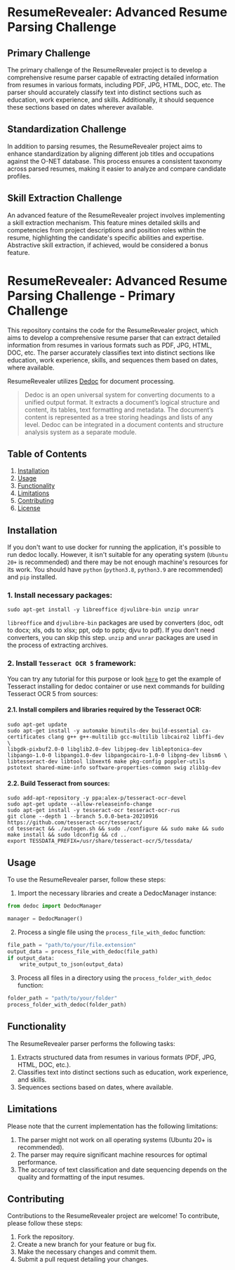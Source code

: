 # ResumeRevealer: Advanced Resume Parsing Challenge
## Primary Challenge
The primary challenge of the ResumeRevealer project is to develop a comprehensive resume parser capable of extracting detailed information from resumes in various formats, including PDF, JPG, HTML, DOC, etc. The parser should accurately classify text into distinct sections such as education, work experience, and skills. Additionally, it should sequence these sections based on dates wherever available.

## Standardization Challenge
In addition to parsing resumes, the ResumeRevealer project aims to enhance standardization by aligning different job titles and occupations against the O-NET database. This process ensures a consistent taxonomy across parsed resumes, making it easier to analyze and compare candidate profiles.

## Skill Extraction Challenge
An advanced feature of the ResumeRevealer project involves implementing a skill extraction mechanism. This feature mines detailed skills and competencies from project descriptions and position roles within the resume, highlighting the candidate's specific abilities and expertise. Abstractive skill extraction, if achieved, would be considered a bonus feature.


# ResumeRevealer: Advanced Resume Parsing Challenge - Primary Challenge

This repository contains the code for the ResumeRevealer project, which aims to develop a comprehensive resume parser that can extract detailed information from resumes in various formats such as PDF, JPG, HTML, DOC, etc. The parser accurately classifies text into distinct sections like education, work experience, skills, and sequences them based on dates, where available.

ResumeRevealer utilizes [Dedoc](https://github.com/ispras/dedoc/tree/master) for document processing.

> Dedoc is an open universal system for converting documents to a unified output format. It extracts a document’s logical structure and content, its tables, text formatting and metadata. The document’s content is represented as a tree storing headings and lists of any level. Dedoc can be integrated in a document contents and structure analysis system as a separate module.

## Table of Contents

1. [Installation](#installation)
2. [Usage](#usage)
3. [Functionality](#functionality)
4. [Limitations](#limitations)
5. [Contributing](#contributing)
6. [License](#license)

## Installation <a name="Installation"></a>

If you don't want to use docker for running the application, it's possible to run dedoc locally.
However, it isn't suitable for any operating system (`Ubuntu 20+` is recommended) and
there may be not enough machine's resources for its work.
You should have `python` (`python3.8`, `python3.9` are recommended) and `pip` installed.

### 1. Install necessary packages:
```shell
sudo apt-get install -y libreoffice djvulibre-bin unzip unrar
```

`libreoffice` and `djvulibre-bin` packages are used by converters (doc, odt to docx; xls, ods to xlsx; ppt, odp to pptx; djvu to pdf).
If you don't need converters, you can skip this step.
`unzip` and `unrar` packages are used in the process of extracting archives.

### 2. Install `Tesseract OCR 5` framework:
You can try any tutorial for this purpose or look [`here`](https://github.com/ispras/dedockerfiles/blob/master/dedoc_p3.9_base.Dockerfile)
to get the example of Tesseract installing for dedoc container or use next commands for building Tesseract OCR 5 from sources:

#### 2.1. Install compilers and libraries required by the Tesseract OCR:
```shell
sudo apt-get update
sudo apt-get install -y automake binutils-dev build-essential ca-certificates clang g++ g++-multilib gcc-multilib libcairo2 libffi-dev \
libgdk-pixbuf2.0-0 libglib2.0-dev libjpeg-dev libleptonica-dev libpango-1.0-0 libpango1.0-dev libpangocairo-1.0-0 libpng-dev libsm6 \
libtesseract-dev libtool libxext6 make pkg-config poppler-utils pstotext shared-mime-info software-properties-common swig zlib1g-dev
```
#### 2.2. Build Tesseract from sources:
```shell
sudo add-apt-repository -y ppa:alex-p/tesseract-ocr-devel
sudo apt-get update --allow-releaseinfo-change
sudo apt-get install -y tesseract-ocr tesseract-ocr-rus
git clone --depth 1 --branch 5.0.0-beta-20210916 https://github.com/tesseract-ocr/tesseract/
cd tesseract && ./autogen.sh && sudo ./configure && sudo make && sudo make install && sudo ldconfig && cd ..
export TESSDATA_PREFIX=/usr/share/tesseract-ocr/5/tessdata/
```



## Usage <a name="usage"></a>

To use the ResumeRevealer parser, follow these steps:

1. Import the necessary libraries and create a DedocManager instance:
```python
from dedoc import DedocManager

manager = DedocManager()
```
2. Process a single file using the `process_file_with_dedoc` function:
```python
file_path = "path/to/your/file.extension"
output_data = process_file_with_dedoc(file_path)
if output_data:
    write_output_to_json(output_data)
```
3. Process all files in a directory using the `process_folder_with_dedoc` function:
```python
folder_path = "path/to/your/folder"
process_folder_with_dedoc(folder_path)
```

## Functionality <a name="functionality"></a>

The ResumeRevealer parser performs the following tasks:

1. Extracts structured data from resumes in various formats (PDF, JPG, HTML, DOC, etc.).
2. Classifies text into distinct sections such as education, work experience, and skills.
3. Sequences sections based on dates, where available.

## Limitations <a name="limitations"></a>

Please note that the current implementation has the following limitations:

1. The parser might not work on all operating systems (Ubuntu 20+ is recommended).
2. The parser may require significant machine resources for optimal performance.
3. The accuracy of text classification and date sequencing depends on the quality and formatting of the input resumes.

## Contributing <a name="contributing"></a>

Contributions to the ResumeRevealer project are welcome! To contribute, please follow these steps:

1. Fork the repository.
2. Create a new branch for your feature or bug fix.
3. Make the necessary changes and commit them.
4. Submit a pull request detailing your changes.

